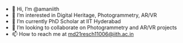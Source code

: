 - 👋 Hi, I’m @amaniith
- 👀 I’m interested in Digital Heritage, Photogrammetry, AR/VR
- 🌱 I’m currently PhD Scholar at IIT Hyderabad 
- 💞️ I’m looking to collaborate on Photogrammetry and AR/VR projects
- 📫 How to reach me at md21resch11006@iith.ac.in

<!---
amaniith/amaniith is a ✨ special ✨ repository because its `README.md` (this file) appears on your GitHub profile.
You can click the Preview link to take a look at your changes.
--->
